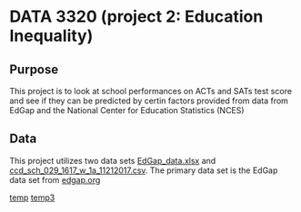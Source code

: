 # DATA 3320 (project 2: Education Inequality)

## Purpose
This project is to look at school performances on ACTs and SATs test score and see if they can be predicted by certin factors provided from data from EdGap and the National Center for Education Statistics (NCES)

## Data
This project utilizes two data sets [EdGap_data.xlsx](https://github.com/longhtt/Education/blob/main/EdGap_data.xlsx) and [ccd_sch_029_1617_w_1a_11212017.csv]((https://www.dropbox.com/s/lkl5nvcdmwyoban/ccd_sch_029_1617_w_1a_11212017.csv?dl=0)). The primary data set is the EdGap data set from [edgap.org](https://www.edgap.org/#5/37.892/-96.987)

[temp](https://www.dropbox.com/s/lkl5nvcdmwyoban/ccd_sch_029_1617_w_1a_11212017.csv?dl=0)
[temp3](https://nces.ed.gov/ccd/pubschuniv.asp)
